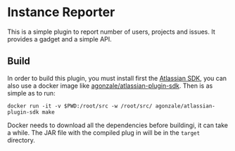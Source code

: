 # Instance Reporter

This is a simple plugin to report number of users, projects and issues. It provides a gadget and a simple API.

## Build

In order to build this plugin, you must install first the [Atlassian SDK](https://developer.atlassian.com/server/framework/atlassian-sdk/set-up-the-atlassian-plugin-sdk-and-build-a-project/), you can also use a docker image like [agonzale/atlassian-plugin-sdk](https://hub.docker.com/r/agonzale/atlassian-plugin-sdk). Then is as simple as to run:

```
docker run -it -v $PWD:/root/src -w /root/src/ agonzale/atlassian-plugin-sdk make
```

Docker needs to download all the dependencies before buildingi, it can take a while. The JAR file with the compiled plug in will be in the `target` directory.

